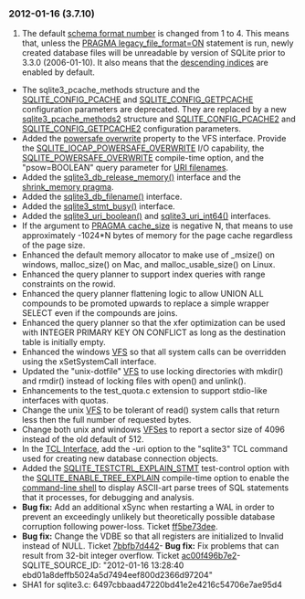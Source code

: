 ### 2012\-01\-16 (3\.7\.10\)

1. The default [schema format number](fileformat2.html#schemaformat) is changed from 1 to 4\.
 This means that, unless
 the [PRAGMA legacy\_file\_format\=ON](pragma.html#pragma_legacy_file_format) statement is
 run, newly created database files will be unreadable by version of SQLite
 prior to 3\.3\.0 (2006\-01\-10\). It also means that the [descending indices](lang_createindex.html#descidx)
 are enabled by default.
- The sqlite3\_pcache\_methods structure and the [SQLITE\_CONFIG\_PCACHE](c3ref/c_config_covering_index_scan.html#sqliteconfigpcache)
 and [SQLITE\_CONFIG\_GETPCACHE](c3ref/c_config_covering_index_scan.html#sqliteconfiggetpcache) configuration parameters are deprecated.
 They are replaced by a new [sqlite3\_pcache\_methods2](c3ref/pcache_methods2.html) structure and
 [SQLITE\_CONFIG\_PCACHE2](c3ref/c_config_covering_index_scan.html#sqliteconfigpcache2) and [SQLITE\_CONFIG\_GETPCACHE2](c3ref/c_config_covering_index_scan.html#sqliteconfiggetpcache2) configuration
 parameters.
- Added the [powersafe overwrite](psow.html) property to the VFS interface. Provide
 the [SQLITE\_IOCAP\_POWERSAFE\_OVERWRITE](c3ref/c_iocap_atomic.html) I/O capability, the
 [SQLITE\_POWERSAFE\_OVERWRITE](compile.html#powersafe_overwrite) compile\-time option, and the
 "psow\=BOOLEAN" query parameter for [URI filenames](uri.html).
- Added the [sqlite3\_db\_release\_memory()](c3ref/db_release_memory.html) interface and the
 [shrink\_memory pragma](pragma.html#pragma_shrink_memory).
- Added the [sqlite3\_db\_filename()](c3ref/db_filename.html) interface.
- Added the [sqlite3\_stmt\_busy()](c3ref/stmt_busy.html) interface.
- Added the [sqlite3\_uri\_boolean()](c3ref/uri_boolean.html) and [sqlite3\_uri\_int64()](c3ref/uri_boolean.html) interfaces.
- If the argument to [PRAGMA cache\_size](pragma.html#pragma_cache_size) is negative N, that means to use
 approximately \-1024\*N bytes of memory for the page cache regardless of
 the page size.
- Enhanced the default memory allocator to make use of \_msize() on windows,
 malloc\_size() on Mac, and malloc\_usable\_size() on Linux.
- Enhanced the query planner to support index queries with range constraints
 on the rowid.
- Enhanced the query planner flattening logic to allow UNION ALL compounds
 to be promoted upwards to replace a simple wrapper SELECT even if the
 compounds are joins.
- Enhanced the query planner so that the xfer optimization can be used with
 INTEGER PRIMARY KEY ON CONFLICT as long as the destination table is
 initially empty.
- Enhanced the windows [VFS](vfs.html) so that all system calls can be overridden
 using the xSetSystemCall interface.
- Updated the "unix\-dotfile" [VFS](vfs.html) to use locking directories with mkdir()
 and rmdir() instead of locking files with open() and unlink().
- Enhancements to the test\_quota.c extension to support stdio\-like interfaces
 with quotas.
- Change the unix [VFS](vfs.html) to be tolerant of read() system calls that return
 less then the full number of requested bytes.
- Change both unix and windows [VFSes](vfs.html) to report a sector size of 4096
 instead of the old default of 512\.
- In the [TCL Interface](tclsqlite.html), add the \-uri option to the "sqlite3" TCL command
 used for creating new database connection objects.
- Added the [SQLITE\_TESTCTRL\_EXPLAIN\_STMT](c3ref/c_testctrl_always.html) test\-control option with the
 [SQLITE\_ENABLE\_TREE\_EXPLAIN](compile.html#enable_tree_explain) compile\-time option to enable the
 [command\-line shell](cli.html) to display ASCII\-art parse trees of SQL statements
 that it processes, for debugging and analysis.
- **Bug fix:**
 Add an additional xSync when restarting a WAL in order to prevent an
 exceedingly unlikely but theoretically possible
 database corruption following power\-loss.
 Ticket [ff5be73dee](https://www.sqlite.org/src/info/ff5be73dee).
- **Bug fix:**
 Change the VDBE so that all registers are initialized to Invalid
 instead of NULL.
 Ticket [7bbfb7d442](https://www.sqlite.org/src/info/7bbfb7d442)- **Bug fix:**
 Fix problems that can result from 32\-bit integer overflow.
 Ticket [ac00f496b7e2](https://www.sqlite.org/src/info/ac0ff496b7e2)- SQLITE\_SOURCE\_ID:
 "2012\-01\-16 13:28:40 ebd01a8deffb5024a5d7494eef800d2366d97204"
- SHA1 for sqlite3\.c: 6497cbbaad47220bd41e2e4216c54706e7ae95d4




